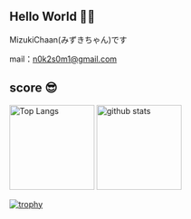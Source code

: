 ## Hello World 👋💓

MizukiChaan(みずきちゃん)です

mail：n0k2s0m1@gmail.com

## score 😎

<p align="left"> 
  <img alt="Top Langs" height="150px" src="https://github-readme-stats.vercel.app/api/top-langs/?username=nekonekocatcat&layout=compact&show_icons=true&theme=onedark" />
  <img alt="github stats" height="150px" src="https://github-readme-stats.vercel.app/api?username=nekonekocatcat&theme=onedark&show_icons=ture" />
</p>

[![trophy](https://github-profile-trophy.vercel.app/?username=nekonekocatcat&theme=onedark&column=7
)](https://github.com/ryo-ma/github-profile-trophy)

<!--
**nekonekocatcat/nekonekocatcat** is a ✨ _special_ ✨ repository because its `README.md` (this file) appears on your GitHub profile.

Here are some ideas to get you started:

- 🔭 I’m currently working on ...
- 🌱 I’m currently learning ...
- 👯 I’m looking to collaborate on ...
- 🤔 I’m looking for help with ...
- 💬 Ask me about ...
- 📫 How to reach me: ...
- 😄 Pronouns: ...
- ⚡ Fun fact: ...
-->
